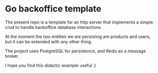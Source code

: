 # Go backoffice template

The present repo is a template for an http server that implements a simple crud to handle backoffice database interactions.

At the moment the two entities we are persisting are products and users, but it can be extended with any other thing.

The project uses PostgreSQL for persistence, and Redis as a message broker.

I hope you find this didactic example useful :) 